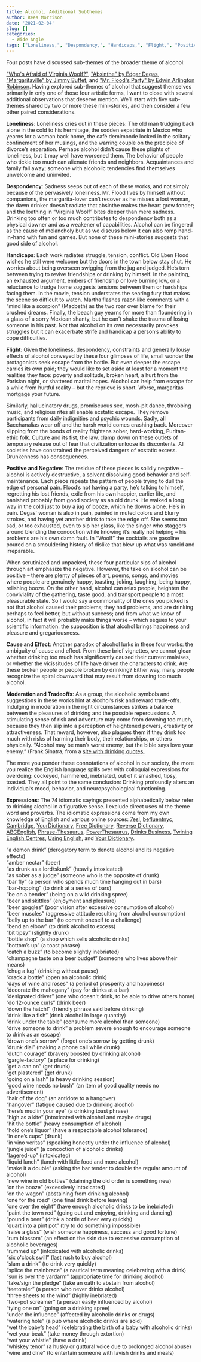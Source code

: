 ```yaml
---
title: Alcohol, Additional Subthemes
author: Rees Morrison
date: '2021-02-04'
slug: []
categories:
  - Wide Angle
tags: ["Loneliness,", "Despondency,", "Handicaps,", "Flight,", "Positive and Negative",]
---
```


Four posts have discussed sub-themes of the broader theme of alcohol:

["Who's Afraid of Virginia Woolf?"](https://themesfromart.com/blog/2021-02-03-alcohol-woolf-nichols/alcoholwoolfnichols/),
["Absinthe" by Edgar Degas](https://themesfromart.com/blog/2021-02-03-alcohol-absinthe-degas/alcoholabsinthedegas/),
["Margaritaville" by Jimmy Buffet](https://themesfromart.com/blog/2021-02-01-alcohol-margaritaville-buffet/alcoholmargarita/), and
["Mr. Flood's Party" by Edwin Arlington Robinson](https://themesfromart.com/post/2021-01-24-alcohol-flood-frost/alcohol/).  Having explored sub-themes of alcohol that suggest themselves primarily in only one of those four artistic forms, I want to close with several additional observations that deserve mention.  We’ll start with five sub-themes shared by two or more these mini-stories, and then consider a few other paired considerations.

<!--more-->

**Loneliness**: Loneliness cries out in these pieces:  The old man trudging back alone in the cold to his hermitage, the sodden expatriate in Mexico who yearns for a woman back home, the café demimonde locked in the solitary confinement of her musings, and the warring couple on the precipice of divorce’s separation.  Perhaps alcohol didn’t cause these plights of loneliness, but it may well have worsened them.  The behavior of people who tickle too much can alienate friends and neighbors. Acquaintances and family fall away; someone with alcoholic tendencies find themselves unwelcome and uninvited.

**Despondency**:  Sadness seeps out of each of these works, and not simply because of the pervasively loneliness.  Mr. Flood lives by himself without companions, the margarita-lover can’t recover as he misses a lost woman, the dawn drinker doesn’t radiate that absinthe makes the heart grow fonder; and the loathing in “Virginia Woolf” bites deeper than mere sadness. Drinking too often or too much contributes to despondency both as a physical downer and as a weakener of capabilities.  Alcohol can be fingered as the cause of melancholy but as we discuss below it can also romp hand-in-hand with fun and games.  But none of these mini-stories suggests that good side of alcohol.

**Handicaps**:  Each work radiates struggle, tension, conflict.  Old Eben Flood wishes he still were welcome but the doors in the town below stay shut. He worries about being overseen swigging from the jug and judged. He’s torn between trying to revive friendships or drinking by himself. In the painting, an exhausted argument, embers of friendship or love burning low, or a reluctance to trudge home suggests tensions between them or hardships facing them. In the movie, tension understates the searing fury that makes the scene so difficult to watch. Martha flashes razor-like comments with a “mind like a scorpion” (Macbeth) as the two roar over blame for their crushed dreams. Finally, the beach guy yearns for more than floundering in a glass of a sorry Mexican shanty, but he can’t shake the trauma of losing someone in his past.  Not that alcohol on its own necessarily provokes struggles but it can exacerbate strife and handicap a person’s ability to cope difficulties. 

**Flight**: Given the loneliness, despondency, constraints and generally lousy effects of alcohol conveyed by these four glimpses of life, small wonder the protagonists seek escape from the bottle.  But even deeper the escape carries its own paid; they would like to set aside at least for a moment the realities they face: poverty and solitude, broken heart, a hurt from the Parisian night, or shattered marital hopes.   Alcohol can help from escape for a while from  hurtful reality – but the reprieve is short.   Worse, margaritas mortgage your future.

Similarly, hallucinatory drugs, promiscuous sex, mosh-pit dance, throbbing music, and religious rites all enable ecstatic escape.  They remove participants from daily indignities and psychic wounds.  Sadly, all Bacchanalias wear off and the harsh world comes crashing back.  Moreover slipping from the bonds of reality frightens sober, hard-working, Puritan-ethic folk.  Culture and its fist, the law, clamp down on these outlets of temporary release out of fear that civilization unloose its discontents.  All societies have constrained the perceived dangers of ecstatic excess.  Drunkenness has consequences.

**Positive and Negative**: The residue of these pieces is solidly negative – alcohol is actively destructive, a solvent dissolving good behavior and self-maintenance.  Each piece repeats the pattern of people trying to dull the edge of personal pain. Flood’s not having a party, he’s talking to himself, regretting his lost friends, exile from his own happier, earlier life, and banished probably from good society as an old drunk. He walked a long way in the cold just to buy a jug of booze, which he downs alone. He’s in pain.  Degas’ woman is also in pain, painted in muted colors and blurry strokes, and having yet another drink to take the edge off.  She seems too sad, or too exhausted, even to sip her glass, like  the singer who staggers around blending the concoction while knowing it’s really not helping – his problems are his own damn fault.  In “Woolf” the cocktails are gasoline poured on a smouldering history of dislike that blew up what was rancid and irreparable. 

When scrutinized and unpacked, these four particular sips of alcohol through art emphasize the negative.  However, the take on alcohol can be positive – there are plenty of pieces of art, poems, songs, and movies where people are genuinely happy, toasting, joking, laughing, being happy, relishing booze. On the other hand, alcohol can relax people, heighten the conviviality of the gathering, taste good, and transport people to a most pleasurable state. So I would say a commonality of the ones you picked is not that alcohol caused their problems; they had problems, and are drinking perhaps to feel better, but without success; and from what we know of alcohol, in fact it will probably make things worse – which segues to your scientific information.  the supposition is that alcohol brings happiness and pleasure and gregariousness.

**Cause and Effect**:  Another paradox of alcohol lurks in these four works: the ambiguity of cause and effect. From these brief vignettes, we cannot glean whether drinking too much has significantly caused their current malaises, or whether the vicissitudes of life have driven the characters to drink. Are these broken people or people broken by drinking?  Either way, many people recognize the spiral downward that may result from downing too much alcohol. 

**Moderation and Tradeoffs**: As a group, the alcoholic symbols and suggestions in these works hint at  alcohol’s risk and reward trade-offs. Indulging in moderation in the right circumstances strikes a balance between the pleasures of drinking and the possible repercussions.  A stimulating sense of risk and adventure may come from downing too much, because they then slip into a perception of heightened powers, creativity or attractiveness. That reward, however, also plagues them if they drink too much with risks of harming their body, their relationships, or others physically. “Alcohol may be man’s worst enemy, but the bible says love your enemy.” (Frank Sinatra, from a [site with drinking quotes.](https://drinkade.com/blogs/news/35-famous-drinking-quotes)

The more you ponder these connotations of alcohol in our society, the more you realize the English language spills over with colloquial expressions for overdoing: cockeyed, hammered, inebriated, out of it smashed, tipsy, toasted.  They all point to the same conclusion:  Drinking profoundly alters an individual’s mood, behavior, and neuropsychological functioning. 

**Expressions**: The 74 idiomatic sayings presented alphabetically below refer to drinking alcohol in a figurative sense. I exclude direct uses of the theme word and proverbs. The idiomatic expressions come from my own knowledge of English and various online sources: [7esl](https://7esl.com/drinking-idioms/), [befluentnyc](https://befluentnyc.tumblr.com/post/91265393607/some-idioms-and-expressions-related-to-drinking), [Cambridge](Https://dictionary.cambridge.org/topics/drink/drinking-alcohol/), [YourDictionary](https://grammar.yourdictionary.com/slang/popular-slang-getting-drunk-today-history), [Free Dictionary](https://idioms.thefreedictionary.com/), [Reverse Dictionary](https://reversedictionary.org/wordsfor/alcohol), [ABCEnglish](https://www.abcenglish.nl/english-phrases-when-drinking-alcohol/), [Phrase-Thesaurus](https://www.phrases.org.uk/phrase-thesaurus/related/drink.html), [PowerThesaurus](https://www.powerthesaurus.org/drink_alcohol/synonyms), [Drinks Business](https://www.thedrinksbusiness.com/2015/01/top-10-drinking-phrases-and-their-origins/), [Twining English Centres](https://www.twinenglishcentres.com/blog/14-drink-idioms), [Using English](https://www.usingenglish.com/reference/idioms/cat/7.html), and [Your Dictionary](https://www.yourdictionary.com/hangover). 

“a demon drink” (derogatory term to denote alcohol and its negative effects)  
“amber nectar” (beer)  
“as drunk as a lord/skunk” (heavily intoxicated)  
“as sober as a judge” (someone who is the opposite of drunk)  
“bar fly” (a person who spends much time hanging out in bars)  
“bar-hopping” (to drink at a series of bars)  
“be on a bender” (being on a wild drinking spree)  
“beer and skittles” (enjoyment and pleasure)  
“beer goggles” (poor vision after excessive consumption of alcohol)  
“beer muscles” (aggressive attitude resulting from alcohol consumption)  
“belly up to the bar” (to commit oneself to a challenge)  
“bend an elbow” (to drink alcohol to excess)  
“bit tipsy” (slightly drunk)  
“bottle shop” (a shop which sells alcoholic drinks)  
“bottom’s up” (a toast phrase)  
“catch a buzz” (to become slightly inebriated)  
“champagne taste on a beer budget” (someone who lives above their means)  
“chug a lug” (drinking without pause)  
“crack a bottle” (open an alcoholic drink)  
“days of wine and roses” (a period of prosperity and happiness)  
“decorate the mahogany” (pay for drinks at a bar)  
“designated driver” (one who doesn't drink, to be able to drive others home)  
“do 12-ounce curls” (drink beer)  
“down the hatch!” (friendly phrase said before drinking)  
“drink like a fish” (drink alcohol in large quantity)  
“drink under the table” (consume more alcohol than someone)  
“drive someone to drink” a problem severe enough to encourage someone to drink as an escape)  
“drown one’s sorrow” (forget one’s sorrow by getting drunk)  
“drunk dial” (making a phone call while drunk)  
“dutch courage” (bravery boosted by drinking alcohol)  
“gargle-factory” (a place for drinking)  
“get a can on” (get drunk)  
“get plastered” (get drunk)  
“going on a lash” (a heavy drinking session)  
“good wine needs no bush” (an item of good quality needs no advertisement)  
“hair of the dog” (an antidote to a hangover)  
“hangover” (fatigue caused due to drinking alcohol)  
“here’s mud in your eye” (a drinking toast phrase)  
“high as a kite” (intoxicated with alcohol and maybe drugs)  
“hit the bottle” (heavy consumption of alcohol)  
“hold one’s liquor” (have a respectable alcohol tolerance)  
“in one’s cups” (drunk)  
“in vino veritas” (speaking honestly under the influence of alcohol)  
“jungle juice” (a concoction of alcoholic drinks)  
“lagered-up” (intoxicated)  
“liquid lunch” (lunch with little food and more alcohol)  
“make it a double” (asking the bar tender to double the regular amount of alcohol)  
“new wine in old bottles” (claiming the old order is something new)  
“on the booze” (excessively intoxicated)  
“on the wagon” (abstaining from drinking alcohol)  
“one for the road” (one final drink before leaving)  
“one over the eight” (have enough alcoholic drinks to be inebriated)  
“paint the town red” (going out and enjoying, drinking and dancing)  
“pound a beer” (drink a bottle of beer very quickly)  
“quart into a pint pot” (try to do something impossible)  
“raise a glass” (wish someone happiness, success and good fortune)  
“rum blossom” (an effect on the skin due to excessive consumption of alcoholic beverages)  
“rummed up” (intoxicated with alcoholic drinks)  
“six o'clock swill” (last rush to buy alcohol)  
“slam a drink” (to drink very quickly)  
“splice the mainbrace” (a nautical term meaning celebrating with a drink)  
“sun is over the yardarm” (appropriate time for drinking alcohol)  
“take/sign the pledge” (take an oath to abstain from alcohol)  
“teetotaler” (a person who never drinks alcohol)  
“three sheets to the wind” (highly inebriated)  
“two-pot screamer” (a person easily influenced by alcohol)  
“tying one on” (going on a drinking spree)  
“under the influence” (affected by alcoholic drinks or drugs)  
“watering hole” (a pub where alcoholic drinks are sold)  
“wet the baby’s head” (celebrating the birth of a baby with alcoholic drinks)  
“wet your beak” (take money through extortion)  
“wet your whistle” (have a drink)  
“whiskey tenor” (a husky or guttural voice due to prolonged alcohol abuse)  
“wine and dine” (to entertain someone with lavish drinks and meals)  